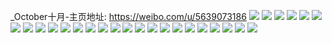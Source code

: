 _October十月-主页地址: https://weibo.com/u/5639073186 
![](https://wx4.sinaimg.cn/mw2000/0069CYxkly1h9kq0n2qgsj31h02m81ky.jpg) 
![](https://wx4.sinaimg.cn/mw2000/0069CYxkly1h20wxg2e2qj30oe0q1406.jpg) 
![](https://wx4.sinaimg.cn/mw2000/0069CYxkly1h1fa79cxcfj30tk16nto4.jpg) 
![](https://wx4.sinaimg.cn/mw2000/0069CYxkly1h0xful6lmdj31sc2dskjn.jpg) 
![](https://wx4.sinaimg.cn/mw2000/0069CYxkly1h03lcd7848j32ds1sc1kz.jpg) 
![](https://wx4.sinaimg.cn/mw2000/0069CYxkly1h03lcef5n3j31sc2dshdu.jpg) 
![](https://wx4.sinaimg.cn/mw2000/0069CYxkly1gzc64sikb2j31s01s0au7.jpg) 
![](https://wx4.sinaimg.cn/mw2000/0069CYxkly1gzc64tc5fqj31s01c01kx.jpg) 
![](https://wx4.sinaimg.cn/mw2000/0069CYxkly1gzc64u9ap1j31s01c0qv5.jpg) 
![](https://wx4.sinaimg.cn/mw2000/0069CYxkly1gzc64w6m75j322o340hdu.jpg) 
![](https://wx4.sinaimg.cn/mw2000/0069CYxkly1gz02hwg8k1j30w016pnhh.jpg) 
![](https://wx4.sinaimg.cn/mw2000/0069CYxkly1gywrakh3dsj30u014049j.jpg) 
![](https://wx4.sinaimg.cn/mw2000/0069CYxkly1gys2b1n988j30u01407b9.jpg) 
![](https://wx4.sinaimg.cn/mw2000/0069CYxkly1gycxvhhqehj30u01407bt.jpg) 
![](https://wx4.sinaimg.cn/mw2000/0069CYxkly1gycxvi397tj30u014045c.jpg) 
![](https://wx4.sinaimg.cn/mw2000/0069CYxkly1gv5eiev3jqj61sc2dsb2902.jpg) 
![](https://wx4.sinaimg.cn/mw2000/0069CYxkly8gusv1s57ofj60hs0sg3zt02.jpg) 
![](https://wx4.sinaimg.cn/mw2000/0069CYxkly1gub6q547b8j60u0140k2202.jpg) 
![](https://wx4.sinaimg.cn/mw2000/0069CYxkly1gub6q5htsnj60u01407f102.jpg) 
![](https://wx4.sinaimg.cn/mw2000/0069CYxkly1gub6q4qrmmj61400u0k2302.jpg) 
![](https://wx4.sinaimg.cn/mw2000/0069CYxkly1gtzae3efmrj32c0340npd.jpg) 
![](https://wx4.sinaimg.cn/mw2000/0069CYxkly1gp9pyiq1h9j31sc2dsx6t.jpg) 
![](https://wx4.sinaimg.cn/mw2000/0069CYxkly1gp9pykkz90j31sc2ds7wm.jpg) 
![](https://wx4.sinaimg.cn/mw2000/0069CYxkly1gp9pynal95j31sc2dsnph.jpg) 
![](https://wx4.sinaimg.cn/mw2000/0069CYxkly1gl4skelwo7j32ds1sgnpi.jpg) 
![](https://wx4.sinaimg.cn/mw2000/0069CYxkly1gl4skgpjzrj32ds1sg4qu.jpg) 
